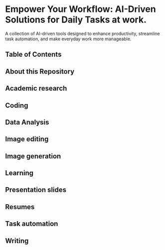 # Empower Your Workflow: AI-Driven Solutions for Daily Tasks at work.

 A collection of AI-driven tools designed to enhance productivity, streamline task automation, and make everyday work more manageable.

 ## Table of Contents

 ## About this Repository

 ## Academic research
 ## Coding
 ## Data Analysis
 ## Image editing
 ## Image generation
 ## Learning
 ## Presentation slides
 ## Resumes
 ## Task automation
 ## Writing

 





 
 
